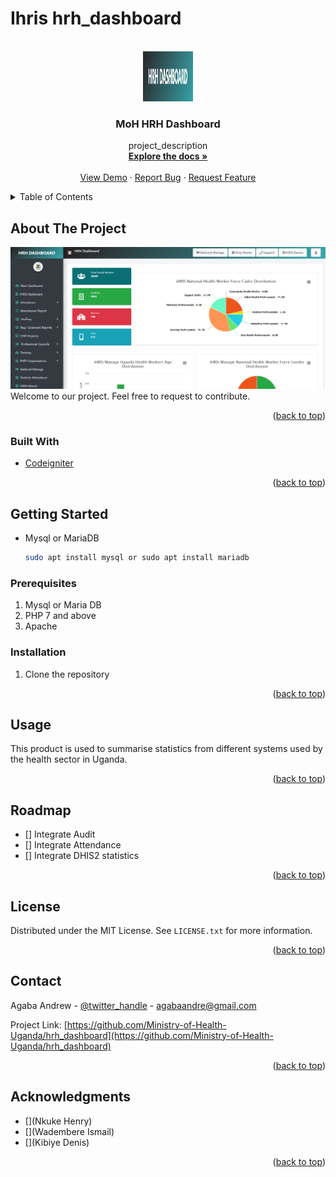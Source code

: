 # Ihris hrh_dashboard

<div id="top"></div>
<!--
*** Thanks for checking out the Best-README-Template. If you have a suggestion
*** that would make this better, please fork the repo and create a pull request
*** or simply open an issue with the tag "enhancement".
*** Don't forget to give the project a star!
*** Thanks again! Now go create something AMAZING! :D
-->



<!-- PROJECT SHIELDS -->
<!--
*** I'm using markdown "reference style" links for readability.
*** Reference links are enclosed in brackets [ ] instead of parentheses ( ).
*** See the bottom of this document for the declaration of the reference variables
*** for contributors-url, forks-url, etc. This is an optional, concise syntax you may use.
*** https://www.markdownguide.org/basic-syntax/#reference-style-links
-->




<!-- PROJECT LOGO -->
<br />
<div align="center">
  <a href="https://github.com/github_username/Ministry-of-Health-Uganda/hrh_dashboard">
    <img src="assets/logo_git.png" alt="Logo" width="80" height="80">
  </a>

<h3 align="center">MoH HRH Dashboard</h3>

  <p align="center">
    project_description
    <br />
    <a href="https://github.com/github_username/Ministry-of-Health-Uganda/hrh_dashboard"><strong>Explore the docs »</strong></a>
    <br />
    <br />
    <a href="https://github.com/github_username/Ministry-of-Health-Uganda/hrh_dashboard">View Demo</a>
    ·
    <a href="https://github.com/github_username/Ministry-of-Health-Uganda/hrh_dashboard/issues">Report Bug</a>
    ·
    <a href="https://github.com/github_username/Ministry-of-Health-Uganda/hrh_dashboard/issues">Request Feature</a>
  </p>
</div>



<!-- TABLE OF CONTENTS -->
<details>
  <summary>Table of Contents</summary>
  <ol>
    <li>
      <a href="#about-the-project">About The Project</a>
      <ul>
        <li><a href="#built-with">Built With</a></li>
      </ul>
    </li>
    <li>
      <a href="#getting-started">Getting Started</a>
      <ul>
        <li><a href="#prerequisites">Prerequisites</a></li>
        <li><a href="#installation">Installation</a></li>
      </ul>
    </li>
    <li><a href="#usage">Usage</a></li>
    <li><a href="#roadmap">Roadmap</a></li>
    <li><a href="#contributing">Contributing</a></li>
    <li><a href="#license">License</a></li>
    <li><a href="#contact">Contact</a></li>
    <li><a href="#acknowledgments">Acknowledgments</a></li>
  </ol>
</details>



<!-- ABOUT THE PROJECT -->
## About The Project

[![Product Name Screen Shot][product-screenshot]](https://hris.health.go.ug)
Welcome to our project. Feel free to request to contribute.

<p align="right">(<a href="#top">back to top</a>)</p>



### Built With

* [Codeigniter](https://codeigniter.com/)


<p align="right">(<a href="#top">back to top</a>)</p>



<!-- GETTING STARTED -->
## Getting Started
* Mysql or MariaDB
  ```sh
  sudo apt install mysql or sudo apt install mariadb
  ```


### Prerequisites
1. Mysql or Maria DB
2. PHP 7 and above
3. Apache 


### Installation

1. Clone the repository

<p align="right">(<a href="#top">back to top</a>)</p>



<!-- USAGE EXAMPLES -->
## Usage
This product is used to summarise statistics from different systems used by the health sector in Uganda.

<p align="right">(<a href="#top">back to top</a>)</p>



<!-- ROADMAP -->
## Roadmap

- [] Integrate Audit
- [] Integrate Attendance
- [] Integrate DHIS2 statistics


<p align="right">(<a href="#top">back to top</a>)</p>

<!-- LICENSE -->
## License

Distributed under the MIT License. See `LICENSE.txt` for more information.

<p align="right">(<a href="#top">back to top</a>)</p>



<!-- CONTACT -->
## Contact

Agaba Andrew - [@twitter_handle](https://twitter.com/agabaandrew3) - agabaandre@gmail.com

Project Link: [https://github.com/Ministry-of-Health-Uganda/hrh_dashboard](https://github.com/Ministry-of-Health-Uganda/hrh_dashboard)

<p align="right">(<a href="#top">back to top</a>)</p>



<!-- ACKNOWLEDGMENTS -->
## Acknowledgments

* [](Nkuke Henry)
* [](Wadembere Ismail)
* [](Kibiye Denis)



<p align="right">(<a href="#top">back to top</a>)</p>



<!-- MARKDOWN LINKS & IMAGES -->
<!-- https://www.markdownguide.org/basic-syntax/#reference-style-links -->
[contributors-shield]: https://img.shields.io/github/contributors/Ministry-of-Health-Uganda/hrh_dashboard.svg?style=for-the-badge
[contributors-url]: https://github.com/Ministry-of-Health-Uganda/hrh_dashboard/graphs/contributors
[forks-shield]: https://img.shields.io/github/forks/Ministry-of-Health-Uganda/hrh_dashboard.svg?style=for-the-badge
[forks-url]: https://github.com/Ministry-of-Health-Uganda/hrh_dashboard/network/members
[stars-shield]: https://img.shields.io/github/stars/Ministry-of-Health-Uganda/hrh_dashboard.svg?style=for-the-badge
[stars-url]: https://github.com/Ministry-of-Health-Uganda/hrh_dashboard/stargazers
[issues-shield]: https://img.shields.io/github/issues/Ministry-of-Health-Uganda/hrh_dashboard.svg?style=for-the-badge
[issues-url]: https://github.com/Ministry-of-Health-Uganda/hrh_dashboard/issues
[license-shield]: https://img.shields.io/github/license/Ministry-of-Health-Uganda/hrh_dashboard.svg?style=for-the-badge
[license-url]: https://github.com/Ministry-of-Health-Uganda/hrh_dashboard/blob/master/LICENSE.txt
[linkedin-shield]: https://img.shields.io/badge/-LinkedIn-black.svg?style=for-the-badge&logo=linkedin&colorB=555
[linkedin-url]: https://linkedin.com/agaba-andrew-44540bb9/
[product-screenshot]: assets/screenshot.png